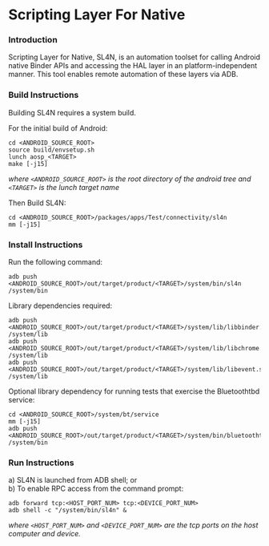 Scripting Layer For Native
=============================

### Introduction
Scripting Layer for Native, SL4N, is an automation toolset for calling Android native Binder
APIs and accessing the HAL layer in an platform-independent manner. This tool enables remote
automation of these layers via ADB.

### Build Instructions
Building SL4N requires a system build.

For the initial build of Android:

    cd <ANDROID_SOURCE_ROOT>
    source build/envsetup.sh
    lunch aosp_<TARGET>
    make [-j15]

*where `<ANDROID_SOURCE_ROOT>` is the root directory of the android tree and `<TARGET>` is the lunch
target name*

Then Build SL4N:

    cd <ANDROID_SOURCE_ROOT>/packages/apps/Test/connectivity/sl4n
    mm [-j15]

### Install Instructions
Run the following command:

    adb push <ANDROID_SOURCE_ROOT>/out/target/product/<TARGET>/system/bin/sl4n /system/bin

Library dependencies required:

    adb push <ANDROID_SOURCE_ROOT>/out/target/product/<TARGET>/system/lib/libbinder.so /system/lib
    adb push <ANDROID_SOURCE_ROOT>/out/target/product/<TARGET>/system/lib/libchrome.so /system/lib
    adb push <ANDROID_SOURCE_ROOT>/out/target/product/<TARGET>/system/lib/libevent.so /system/lib

Optional library dependency for running tests that exercise the Bluetoothtbd service:

    cd <ANDROID_SOURCE_ROOT>/system/bt/service
    mm [-j15]
    adb push <ANDROID_SOURCE_ROOT>/out/target/product/<TARGET>/system/bin/bluetoothtbd /system/bin

### Run Instructions
a) SL4N is launched from ADB shell; or  
b) To enable RPC access from the command prompt:

    adb forward tcp:<HOST_PORT_NUM> tcp:<DEVICE_PORT_NUM>
    adb shell -c "/system/bin/sl4n" &
*where `<HOST_PORT_NUM>` and `<DEVICE_PORT_NUM>` are the tcp ports on the host computer and device.*
